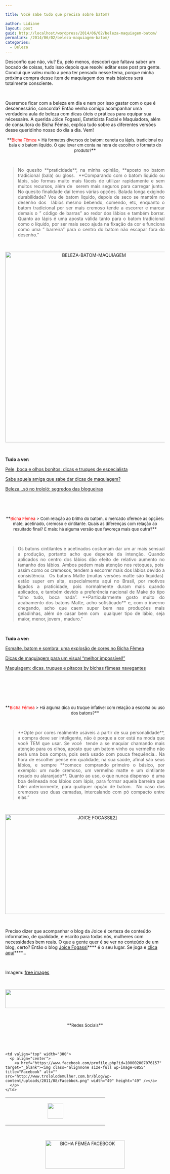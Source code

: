 ```yaml
---

title: Você sabe tudo que precisa sobre batom?

author: Lidiane
layout: post
guid: http://localhost/wordpress/2014/06/02/beleza-maquiagem-batom/
permalink: /2014/06/02/beleza-maquiagem-batom/
categories:
  - Beleza
---
```

Desconfio que não, viu? Eu, pelo menos, descobri que faltava saber um bocado de coisas, tudo isso depois que resolvi editar esse post pra gente. Concluí que valeu muito a pena ter pensado nesse tema, porque minha próxima compra desse ítem de maquiagem dos mais básicos será totalmente consciente.

&nbsp;

Queremos ficar com a beleza em dia e nem por isso gastar com o que é descenessário, concorda? Então venha comigo acompanhar uma verdadeira aula de beleza com dicas úteis e práticas para equipar sua nécessaire. A querida Jóice Fogassi, Esteticista Facial e Maquiadora, além de consultora do Bicha Fêmea, explica tudo sobre as diferentes versões desse queridinho nosso do dia a dia. Vem!

<!--more-->

<p align="center">
  **<span style="font-size: small;"><span style="color: #ff0000;">Bicha Fêmea</span> > Há formatos diversos de batom: caneta ou lápis, tradicional ou bala e o batom líquido. O que levar em conta na hora de escolher o formato do produto?</span>**
</p>

&nbsp;

> <p style="text-align: justify;">
>   No quesito **praticidade**, na minha opinião, **aposto no batom tradicional (bala) ou gloss.  **Comparando com o batom liquido ou lápis, são formas muito mais fáceis de utilizar rapidamente e sem muitos recursos, além de  serem mais seguros para carregar junto.  No quesito finalidade daí temos várias opções. Balada longa exigindo durabilidade? Vou de batom liquido, depois de seco se mantém no desenho dos  lábios mesmo bebendo, comendo, etc, enquanto o batom tradicional por ser mais cremoso tende a escorrer e marcar demais o &#8221; código de barras&#8221; ao redor dos lábios e também borrar. Quanto ao lápis é uma aposta válida tanto para o batom tradicional como o líquido, por ser mais seco ajuda na fixação da cor e funciona como uma &#8221; barreira&#8221; para o centro do batom não escapar fora do desenho.”
> </p>

&nbsp;

<p style="text-align: center;">
  <a href="http://www.trololodemulher.com.br/blog/wp-content/uploads/2014/05/BELEZA-BATOM-MAQUIAGEM.jpg"><img class="alignnone size-full wp-image-10045" alt="BELEZA-BATOM-MAQUIAGEM" src="http://www.trololodemulher.com.br/blog/wp-content/uploads/2014/05/BELEZA-BATOM-MAQUIAGEM.jpg" width="545" height="600" /></a>
</p>

&nbsp;

**Tudo a ver:**

<a href="http://www.trololodemulher.com.br/2013/07/08/dicas-beleza/" target="_blank">Pele, boca e olhos bonitos: dicas e truques de especialista</a>

<a href="http://www.trololodemulher.com.br/2012/09/24/dicas-de-maquiagem-2/" target="_blank">Sabe aquela amiga que sabe dar dicas de maquiagem?</a>

<a href="http://www.trololodemulher.com.br/2011/12/19/beleza-dicas-blogueiras/" target="_blank">Beleza…só no trololó: segredos das blogueiras</a>

&nbsp;

&nbsp;

<p align="center">
  **<span style="font-size: small;"><span style="color: #ff0000;">Bicha Fêmea</span> > Com relação ao brilho do batom, o mercado oferece as opções: mate, acetinado, cremoso e cintilante. Quais as diferenças com relação ao resultado final? E mais: há alguma versão que favoreça mais que outra?</span>**
</p>

&nbsp;

> <p style="text-align: justify;">
>   Os batons cintilantes e acetinados costumam dar um ar mais sensual a produção, portanto acho que depende da intenção. Quando aplicados no centro dos lábios dão efeito de relativo aumento no tamanho dos lábios. Ambos pedem mais atenção nos retoques, pois  assim como os cremosos, tendem a escorrer mais dos lábios devido a consistência.  Os batons Matte (muitas versões matte são liquidas)  estão super em alta, especialmente aqui no Brasil, por motivos ligados a praticidade, pois normalmente duram mais quando aplicados, e também devido a preferência nacional de Make do tipo &#8220;olho tudo, boca nada&#8221;. **Particularmente gosto muito do acabamento dos batons Matte, acho sofisticado** e, com o inverno chegando, acho que caem super bem nas produções mais geladinhas, além de casar bem com  qualquer tipo de lábio, seja maior, menor, jovem , maduro.”
> </p>

&nbsp;

**Tudo a ver:**

<a href="http://www.trololodemulher.com.br/2011/11/21/esmalte-batom-sombra-cores/" target="_blank">Esmalte, batom e sombra: uma explosão de cores no Bicha Fêmea</a>

<a href="http://www.trololodemulher.com.br/2011/10/03/dicas-de-maquiagem/" target="_blank">Dicas de maquiagem para um visual “melhor impossível!”</a>

<a href="http://www.trololodemulher.com.br/2011/08/17/maquiagem-dicas-truques/" target="_blank">Maquiagem: dicas, truques e pitacos by bichas fêmeas navegantes</a>

&nbsp;

&nbsp;

&nbsp;

<p align="center">
  **<span style="font-size: small;"><span style="color: #ff0000;">Bicha Fêmea </span>> Há alguma dica ou truque infalível com relação a escolha ou uso dos batons?</span>**
</p>

&nbsp;

> <p style="text-align: justify;">
>   **Opte por cores realmente usáveis a partir de sua personalidade**, a compra deve ser inteligente, não é porque a cor está na moda que você TEM que usar. Se você  tende a se maquiar chamando mais atenção para os olhos, aposto que um batom vinho ou vermelho não será uma boa compra, pois será usado com pouca frequência.. Na hora de escolher pense em qualidade, na sua saúde, afinal são seus lábios, e sempre **comece comprando primeiro o básico, por exemplo: um nude cremoso, um vermelho matte e um cintilante rosado ou alaranjado**. Quanto ao uso, o que nunca dispenso  é uma boa delineada nos lábios com lápis, para formar aquela barreira que falei anteriormente, para qualquer opção de batom.  No caso dos cremosos uso duas camadas, intercalando com pó compacto entre elas.”
> </p>

&nbsp;

<p style="text-align: center;">
  <a href="http://www.trololodemulher.com.br/blog/wp-content/uploads/2012/08/JOICE-FOGASSI2.png"><img class="alignnone size-full wp-image-9072" alt="JOICE FOGASSI[2]" src="http://www.trololodemulher.com.br/blog/wp-content/uploads/2012/08/JOICE-FOGASSI2.png" width="566" height="314" /></a>
</p>

&nbsp;

Preciso dizer que acompanhar o blog da Joice é certeza de conteúdo informativo, de qualidade, e escrito para todas nós, mulheres com necessidades bem reais. O que a gente quer é se ver no conteúdo de um blog, certo? Então o blog <a href="http://joicemicropigmentacaomaquiagem.blogspot.com.br/" target="_blank">Joice Fogassi</a>**** é o seu lugar. Se joga e <a href="http://joicemicropigmentacaomaquiagem.blogspot.com.br/" target="_blank">clica aqui</a>****…

&nbsp;

Imagem: <a href="http://www.freeimages.com/" target="_blank">free images</a>

&nbsp;

<p align="center">
  <a href="http://feedburner.google.com/fb/a/mailverify?uri=blogbichafemea&loc=pt_BR" target="_blank"><img class="alignnone size-full wp-image-8451" title="Assine o Bicha Fêmea grátis!" alt="" src="http://www.trololodemulher.com.br/blog/wp-content/uploads/2012/01/rodapé.png" width="600" height="59" /></a>
</p>

&nbsp;

<p align="center">
  **<span style="font-size: small;">Redes Sociais</span>**
</p>

&nbsp;

&nbsp;

<table width="600" border="0" cellspacing="0" cellpadding="2">
  <tr>
    <td valign="top" width="300">
      <p align="center">
        <a href="https://twitter.com/#%21/bichafemea" target="_blank"><img class="alignnone size-full wp-image-6857" title="Twitter" alt="" src="http://www.trololodemulher.com.br/blog/wp-content/uploads/2011/08/Twitter.png" width="49" height="49" /></a>
      </p>
    </td>
    
    <td valign="top" width="300">
      <p align="center">
        <a href="https://www.facebook.com/profile.php?id=100002007076157" target="_blank"><img class="alignnone size-full wp-image-6855" title="Facebook" alt="" src="http://www.trololodemulher.com.br/blog/wp-content/uploads/2011/08/Facebbok.png" width="49" height="49" /></a>
      </p>
    </td>
  </tr>
</table>

&nbsp;

<p style="text-align: center;">
  <a href="https://www.facebook.com/bichafemea" target="_blank"><img class="alignnone size-full wp-image-9849" alt="BICHA FEMEA FACEBOOK" src="http://www.trololodemulher.com.br/blog/wp-content/uploads/2014/01/BICHA-FEMEA-FACEBOOK1.png" width="250" height="90" /></a>
</p>